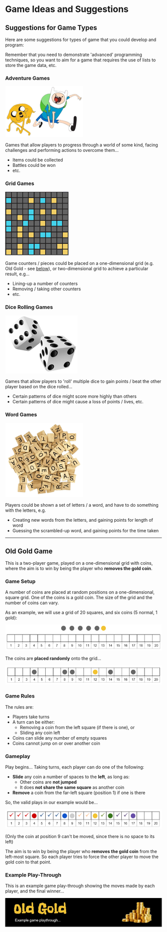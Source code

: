 # Game Ideas and Suggestions

## Suggestions for Game Types

Here are some suggestions for types of game that you could develop and program:

Remember that you need to demonstrate 'advanced' programming techniques, so you want to aim for a game that requires the use of lists to store the game data, etc.

### Adventure Games

![adventure.png](images/adventure.png)

Games that allow players to progress through a world of some kind, facing challenges and performing actions to overcome them...
- Items could be collected
- Battles could be won
- etc.

### Grid Games

![grid.png](images/grid.png)

Game counters / pieces could be placed on a one-dimensional grid (e.g. Old Gold - see [below](#old-gold-game)), or two-dimensional grid to achieve a particular result, e.g... 
- Lining-up a number of counters
- Removing / taking other counters
- etc.

### Dice Rolling Games

![dice.png](images/dice.png)

Games that allow players to 'roll' multiple dice to gain points / beat the other player based on the dice rolled...
- Certain patterns of dice might score more highly than others
- Certain patterns of dice might cause a loss of points / lives, etc.

### Word Games

![words.png](images/words.png)

Players could be shown a set of letters / a word, and have to do something with the letters, e.g.
- Creating new words from the letters, and gaining points for length of word
- Guessing the scrambled-up word, and gaining points for the time taken
                 
---

## Old Gold Game

This is a two-player game, played on a one-dimensional grid with coins, where the aim is to win by being the player who **removes the gold coin**. 

### Game Setup

A number of coins are placed at random positions on a one-dimensional, square grid. One of the coins is a gold coin. 
The size of the grid and the number of coins can vary. 

As an example, we will use a grid of 20 squares, and six coins (5 normal, 1 gold):

![og-setup.png](images/og-setup.png)

The coins are **placed randomly** onto the grid...

![og-place.png](images/og-place.png)
                     
### Game Rules

The rules are:
- Players take turns
- A turn can be either:
  - Removing a coin from the left square (if there is one), or
  - Sliding any coin left
- Coins can slide any number of empty squares
- Coins cannot jump on or over another coin

### Gameplay

Play begins... Taking turns, each player can do one of the following:
- **Slide** any coin a number of spaces to the **left**, as long as:
  - Other coins are **not jumped** 
  - It does **not share the same square** as another coin
- **Remove** a coin from the far-left square (position 1) if one is there

So, the valid plays in our example would be...

![og-valid.png](images/og-valid.png)

(Only the coin at position 9 can't be moved, since there is no space to its left)

The aim is to win by being the player who **removes the gold coin** from the left-most square. So each player tries to force the other player to move the gold coin to that point.

### Example Play-Through

This is an example game play-through showing the moves made by each player, and the final winner...

![og-anim.gif](images/og-anim.gif)

